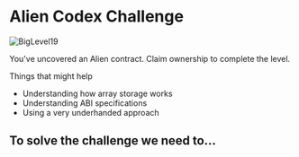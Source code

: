 # Alien Codex Challenge
![BigLevel19](https://user-images.githubusercontent.com/102038261/220411016-a732730a-1e20-4c14-a4ae-6d8c694c80bf.svg)

You've uncovered an Alien contract. Claim ownership to complete the level.

  Things that might help

- Understanding how array storage works
- Understanding ABI specifications
- Using a very underhanded approach

## To solve the challenge we need to...

